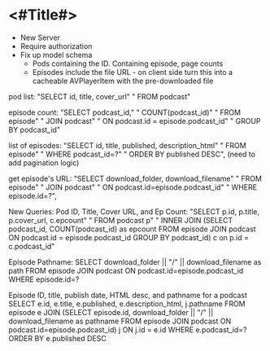 #  <#Title#>

- New Server
 - Require authorization
 - Fix up model schema
    - Pods containing the ID. Containing episode, page counts
    - Episodes include the file URL - on client side turn this into a cacheable AVPlayerItem with the pre-downloaded file


pod list: 
            "SELECT id, title, cover_url"
            " FROM podcast"

episode count:
"SELECT podcast_id,"
            " COUNT(podcast_id)"
            " FROM episode"
            " JOIN podcast"
            " ON podcast.id = episode.podcast_id"
            " GROUP BY podcast_id"

list of episodes:
            "SELECT id, title, published, description_html"
            " FROM episode"
            " WHERE podcast_id=?"
            " ORDER BY published DESC",
    (need to add pagination logic)

get episode's URL:
            "SELECT download_folder, download_filename"
            " FROM episode"
            " JOIN podcast"
            " ON podcast.id=episode.podcast_id"
            " WHERE episode.id=?",

New Queries:
Pod ID, Title, Cover URL, and Ep Count:
    "SELECT p.id, p.title, p.cover_url, c.epcount"
    " FROM podcast p"
    " INNER JOIN (SELECT podcast_id, COUNT(podcast_id) as epcount FROM episode JOIN podcast ON podcast.id = episode.podcast_id GROUP BY podcast_id) c on p.id = c.podcast_id"

Episode Pathname:
SELECT download_folder || "/" || download_filename as path
             FROM episode
             JOIN podcast
             ON podcast.id=episode.podcast_id
             WHERE episode.id=?


Episode ID, title, publish date, HTML desc, and pathname for a podcast
            SELECT e.id, e.title, e.published, e.description_html, j.pathname
            FROM episode e
			JOIN (SELECT  episode.id, download_folder || "/" || download_filename as pathname
					FROM episode
					JOIN podcast
					ON podcast.id=episode.podcast_id) j
			ON j.id = e.id
			WHERE e.podcast_id=?
			ORDER BY e.published DESC			


			 
